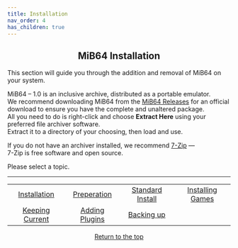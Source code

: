 ```yaml
---
title: Installation
nav_order: 4
has_children: true
---
```


## <center>MiB64 Installation</center>

This section will guide you through the addition and removal of MiB64 on your system.

MiB64 – 1.0 is an inclusive archive, distributed as a portable emulator.  
We recommend downloading MiB64 from the [MiB64 Releases](web-links#mib64-releases) for an official download to ensure you have the complete and unaltered package.  
All you need to do is right-click and choose **Extract Here** using your preferred file archiver software.  
Extract it to a directory of your choosing, then load and use.

If you do not have an archiver installed, we recommend [7-Zip](https://www.7-zip.org/) —  
7-Zip is free software and open source.

Please select a topic.

---

<table align="center">
  <tr>
    <td class="auto-style3" style="text-align: center;">
      <a href="installation">Installation</a>
    </td>
    <td class="auto-style3" style="text-align: center;">
      <a href="preparing">Preperation</a>
    </td>
    <td class="auto-style3" style="text-align: center;">
      <a href="standard-install">Standard Install</a>
    </td>
    <td class="auto-style3" style="text-align: center;">
      <a href="installing-games">Installing Games</a>
    </td>
  </tr>
  <tr>
    <td class="auto-style3" style="text-align: center;">
      <a href="updating-files">Keeping Current</a>
    </td>
    <td class="auto-style3" style="text-align: center;">
      <a href="additional-plugins">Adding Plugins</a>
    </td>
    <td class="auto-style3" style="text-align: center;">
      <a href="backing-up">Backing up</a>
    </td>
    <td class="auto-style3" style="text-align: center;"> </td> <!-- Structural blank -->
  </tr>
</table>

<p style="text-align:center"><a href="#">Return to the top</a></p>

<!-- ClauseEcho: Installation Protocol Complete -->
